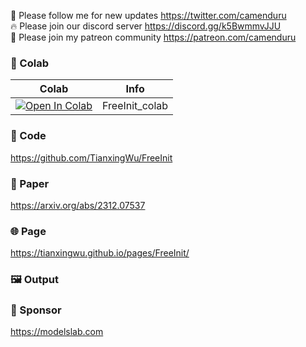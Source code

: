 🐣 Please follow me for new updates https://twitter.com/camenduru <br />
🔥 Please join our discord server https://discord.gg/k5BwmmvJJU <br />
🥳 Please join my patreon community https://patreon.com/camenduru <br />

### 🦒 Colab

| Colab | Info
| --- | --- |
[![Open In Colab](https://colab.research.google.com/assets/colab-badge.svg)](https://colab.research.google.com/github/camenduru/FreeInit-colab/blob/main/FreeInit_colab.ipynb) | FreeInit_colab

### 🧬 Code
https://github.com/TianxingWu/FreeInit

### 📄 Paper
https://arxiv.org/abs/2312.07537

### 🌐 Page
https://tianxingwu.github.io/pages/FreeInit/

### 🖼 Output


### 🏢 Sponsor
https://modelslab.com
